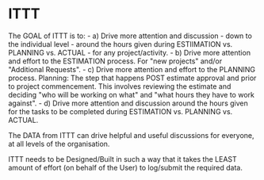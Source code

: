 # ITTT
<p>
	The GOAL of ITTT is to:
	- a) Drive more attention and discussion - down to the individual level - around the hours given during ESTIIMATION vs. PLANNING vs. ACTUAL - for any project/activity.
	- b) Drive more attention and effort to the ESTIMATION process. For "new projects" and/or "Additional Requests".
	- c) Drive more attention and effort to the PLANNING process. Planning: The step that happens POST estimate approval and prior to project commencement. This involves reviewing the estimate and deciding "who will be working on what" and "what hours they have to work against".
	- d) Drive more attention and discussion around the hours given for the tasks to be completed during ESTIMATION vs. PLANNING vs. ACTUAL.
	<p>
		The DATA from ITTT can drive helpful and useful discussions for everyone, at all levels of the organisation. 
		<p>
			ITTT needs to be Designed/Built in such a way that it takes the LEAST amount of effort (on behalf of the User) to log/submit the required data.
